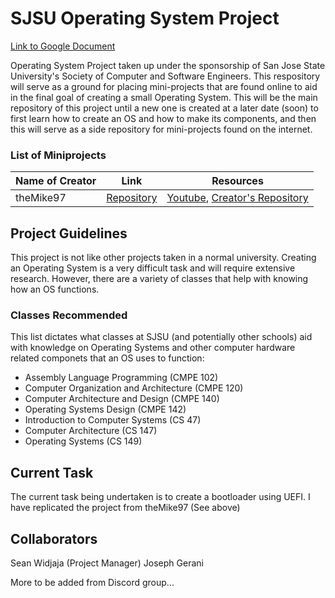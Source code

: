 # SJSU Operating System Project

[Link to Google Document](https://docs.google.com/document/d/1oxKF2Op0ycr6g2Da_YqT2-a3mmvXrkOrC8Fc69U4vOY/edit?usp=sharing)

Operating System Project taken up under the sponsorship of San Jose State University's Society of Computer and Software Engineers. This respository will serve as a ground for placing mini-projects that are found online to aid in the final goal of creating a small Operating System. This will be the main repository of this project until a new one is created at a later date (soon) to first learn how to create an OS and how to make its components, and then this will serve as a side repository for mini-projects found on the internet.

### List of Miniprojects

| Name of Creator | Link | Resources |
| - | - | - |
| theMike97 | [Repository](https://github.com/Swidjaja6/OpSysWork/tree/master/Mike97) | [Youtube](https://www.youtube.com/playlist?list=PLmlvkUN3-1MNKwINqdCDtTdNDjfBmWcZA), [Creator's Repository](https://github.com/theMike97/OS_Development) | 

## Project Guidelines
This project is not like other projects taken in a normal university. Creating an Operating System is a very difficult task and will require extensive research. However, there are a variety of classes that help with knowing how an OS functions. 

### Classes Recommended
This list dictates what classes at SJSU (and potentially other schools) aid with knowledge on Operating Systems and other computer hardware related componets that an OS uses to function:

* Assembly Language Programming (CMPE 102)
* Computer Organization and Architecture (CMPE 120)
* Computer Architecture and Design (CMPE 140)
* Operating Systems Design (CMPE 142)
* Introduction to Computer Systems (CS 47)
* Computer Architecture (CS 147)
* Operating Systems (CS 149)

## Current Task
The current task being undertaken is to create a bootloader using UEFI. I have replicated the project from theMike97 (See above) 

## Collaborators

Sean Widjaja (Project Manager) 
Joseph Gerani 

More to be added from Discord group...  
